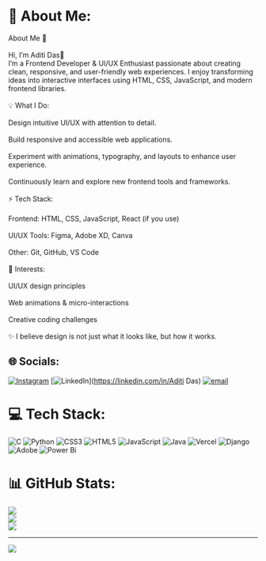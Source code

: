 # 💫 About Me:
About Me 🚀<br><br>Hi, I’m Aditi Das👋<br>I’m a Frontend Developer & UI/UX Enthusiast passionate about creating clean, responsive, and user-friendly web experiences. I enjoy transforming ideas into interactive interfaces using HTML, CSS, JavaScript, and modern frontend libraries.<br><br>💡 What I Do:<br><br>Design intuitive UI/UX with attention to detail.<br><br>Build responsive and accessible web applications.<br><br>Experiment with animations, typography, and layouts to enhance user experience.<br><br>Continuously learn and explore new frontend tools and frameworks.<br><br>⚡ Tech Stack:<br><br>Frontend: HTML, CSS, JavaScript, React (if you use)<br><br>UI/UX Tools: Figma, Adobe XD, Canva<br><br>Other: Git, GitHub, VS Code<br><br>📌 Interests:<br><br>UI/UX design principles<br><br>Web animations & micro-interactions<br><br>Creative coding challenges<br><br>✨ I believe design is not just what it looks like, but how it works.


## 🌐 Socials:
[![Instagram](https://img.shields.io/badge/Instagram-%23E4405F.svg?logo=Instagram&logoColor=white)](https://instagram.com/that_clumzy_girl) [![LinkedIn](https://img.shields.io/badge/LinkedIn-%230077B5.svg?logo=linkedin&logoColor=white)](https://linkedin.com/in/Aditi Das) [![email](https://img.shields.io/badge/Email-D14836?logo=gmail&logoColor=white)](mailto:aditidas.haldia.2006@gmail.com) 

# 💻 Tech Stack:
![C](https://img.shields.io/badge/c-%2300599C.svg?style=for-the-badge&logo=c&logoColor=white) ![Python](https://img.shields.io/badge/python-3670A0?style=for-the-badge&logo=python&logoColor=ffdd54) ![CSS3](https://img.shields.io/badge/css3-%231572B6.svg?style=for-the-badge&logo=css3&logoColor=white) ![HTML5](https://img.shields.io/badge/html5-%23E34F26.svg?style=for-the-badge&logo=html5&logoColor=white) ![JavaScript](https://img.shields.io/badge/javascript-%23323330.svg?style=for-the-badge&logo=javascript&logoColor=%23F7DF1E) ![Java](https://img.shields.io/badge/java-%23ED8B00.svg?style=for-the-badge&logo=openjdk&logoColor=white) ![Vercel](https://img.shields.io/badge/vercel-%23000000.svg?style=for-the-badge&logo=vercel&logoColor=white) ![Django](https://img.shields.io/badge/django-%23092E20.svg?style=for-the-badge&logo=django&logoColor=white) ![Adobe](https://img.shields.io/badge/adobe-%23FF0000.svg?style=for-the-badge&logo=adobe&logoColor=white) ![Power Bi](https://img.shields.io/badge/power_bi-F2C811?style=for-the-badge&logo=powerbi&logoColor=black)
# 📊 GitHub Stats:
![](https://github-readme-stats.vercel.app/api?username=codea-38&theme=dark&hide_border=false&include_all_commits=false&count_private=false)<br/>
![](https://nirzak-streak-stats.vercel.app/?user=codea-38&theme=dark&hide_border=false)<br/>
![](https://github-readme-stats.vercel.app/api/top-langs/?username=codea-38&theme=dark&hide_border=false&include_all_commits=false&count_private=false&layout=compact)

---
[![](https://visitcount.itsvg.in/api?id=codea-38&icon=0&color=0)](https://visitcount.itsvg.in)

<!-- Proudly created with GPRM ( https://gprm.itsvg.in ) -->
